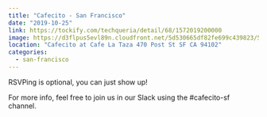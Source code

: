 ```yaml
---
title: "Cafecito - San Francisco"
date: "2019-10-25"
link: https://tockify.com/techqueria/detail/68/1572019200000
image: https://d3flpus5evl89n.cloudfront.net/5d530665df82fe699c439823/5d71cc0cdf82fe7f147bbfc6/scaled_640.jpg
location: "Cafecito at Cafe La Taza 470 Post St SF CA 94102"
categories:
  - san-francisco
---
```


RSVPing is optional, you can just show up!

For more info, feel free to join us in our Slack using the #cafecito-sf channel.
